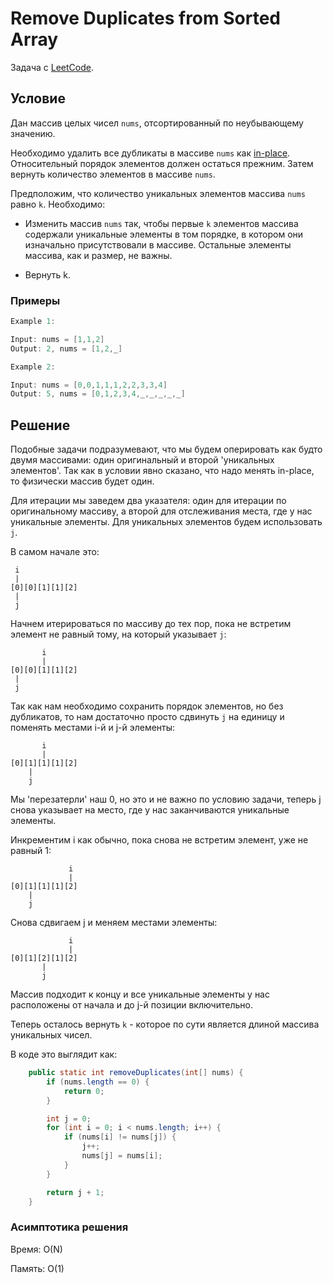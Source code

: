 # Remove Duplicates from Sorted Array

Задача с [LeetCode](https://leetcode.com/problems/remove-duplicates-from-sorted-array/description/).

## Условие

Дан массив целых чисел `nums`, отсортированный по неубывающему значению.

Необходимо удалить все дубликаты в массиве `nums` как [in-place](https://en.wikipedia.org/wiki/In-place_algorithm). Относительный порядок элементов должен остаться прежним. Затем вернуть количество элементов в массиве `nums`.

Предположим, что количество уникальных элементов массива `nums` равно `k`. Необходимо:

* Изменить массив `nums` так, чтобы первые `k` элементов массива содержали уникальные элементы в том порядке, в котором они изначально присутствовали в массиве. Остальные элементы массива, как и размер, не важны.

* Вернуть k.

### Примеры

```java
Example 1:

Input: nums = [1,1,2]
Output: 2, nums = [1,2,_]

Example 2:

Input: nums = [0,0,1,1,1,2,2,3,3,4]
Output: 5, nums = [0,1,2,3,4,_,_,_,_,_]

```

## Решение

Подобные задачи подразумевают, что мы будем оперировать как будто двумя массивами: один оригинальный и второй 'уникальных элементов'. Так как в условии явно сказано, что надо менять in-place, то физически массив будет один.

Для итерации мы заведем два указателя: один для итерации по оригинальному массиву, а второй для отслеживания места, где у нас уникальные элементы. Для уникальных элементов будем использовать `j`.

В самом начале это:

```text
 i
 |
[0][0][1][1][2]
 |
 j
```

Начнем итерироваться по массиву до тех пор, пока не встретим элемент не равный тому, на который указывает `j`:

```text
       i
       |
[0][0][1][1][2]
 |
 j
```

Так как нам необходимо сохранить порядок элементов, но без дубликатов, то нам достаточно просто сдвинуть `j` на единицу и поменять местами i-й и j-й элементы:

```text
       i
       |
[0][1][1][1][2]
    |
    j
```

Мы 'перезатерли' наш 0, но это и не важно по условию задачи, теперь j снова указывает на место, где у нас заканчиваются уникальные элементы.

Инкрементим i как обычно, пока снова не встретим элемент, уже не равный 1:

```text
             i
             |
[0][1][1][1][2]
    |
    j
```

Снова сдвигаем j и меняем местами элементы:

```text
             i
             |
[0][1][2][1][2]
       |
       j
```

Массив подходит к концу и все уникальные элементы у нас расположены от начала и до j-й позиции включительно.

Теперь осталось вернуть `k` - которое по сути является длиной массива уникальных чисел.

В коде это выглядит как:

```java
    public static int removeDuplicates(int[] nums) {
        if (nums.length == 0) {
            return 0;
        }

        int j = 0;
        for (int i = 0; i < nums.length; i++) {
            if (nums[i] != nums[j]) {
                j++;
                nums[j] = nums[i];
            }
        }

        return j + 1;
    }
```

### Асимптотика решения

Время: O(N)

Память: O(1)
